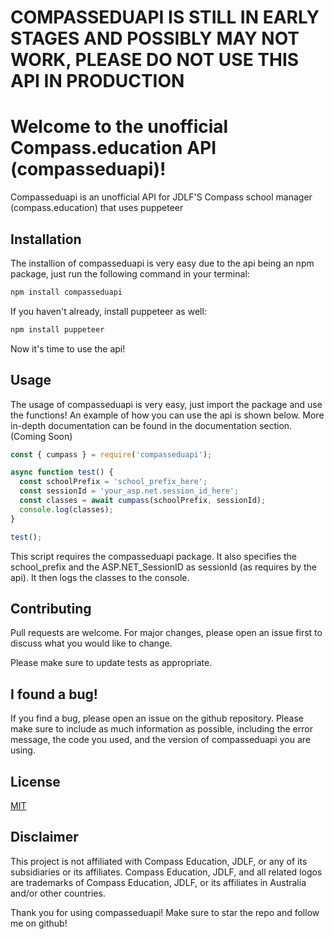 # COMPASSEDUAPI IS STILL IN EARLY STAGES AND POSSIBLY MAY NOT WORK, PLEASE DO NOT USE THIS API IN PRODUCTION

# Welcome to the unofficial Compass.education API (compasseduapi)!
Compasseduapi is an unofficial API for JDLF'S Compass school manager (compass.education) that uses  puppeteer 


## Installation
The installion of compasseduapi is very easy due to the api being an npm package, just run the following command in your terminal:
```bash
npm install compasseduapi
```
If you haven't already, install puppeteer as well:

```bash
npm install puppeteer
```

Now it's time to use the api!

## Usage
The usage of compasseduapi is very easy, just import the package and use the functions! An example of how you can use the api is shown below. More in-depth documentation can be found in the documentation section. (Coming Soon)
```js
const { cumpass } = require('compasseduapi');

async function test() {
  const schoolPrefix = 'school_prefix_here';
  const sessionId = 'your_asp.net.session_id_here';
  const classes = await cumpass(schoolPrefix, sessionId);
  console.log(classes);
}

test();
```

This script requires the compasseduapi package. It also specifies the school_prefix and the ASP.NET_SessionID as sessionId (as requires by the api). It then logs the classes to the console.

## Contributing
Pull requests are welcome. For major changes, please open an issue first to discuss what you would like to change.

Please make sure to update tests as appropriate.

## I found a bug!

If you find a bug, please open an issue on the github repository. Please make sure to include as much information as possible, including the error message, the code you used, and the version of compasseduapi you are using.

## License
[MIT](https://choosealicense.com/licenses/mit/)

## Disclaimer

This project is not affiliated with Compass Education, JDLF, or any of its subsidiaries or its affiliates. Compass Education, JDLF, and all related logos are trademarks of Compass Education, JDLF, or its affiliates in Australia and/or other countries.


Thank you for using compasseduapi! Make sure to star the repo and follow me on github!
